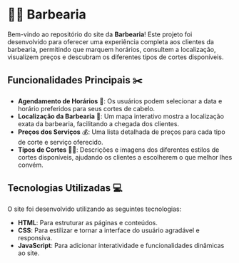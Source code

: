 # 🧔‍♂️ Barbearia

Bem-vindo ao repositório do site da **Barbearia**! Este projeto foi desenvolvido para oferecer uma experiência completa aos clientes da barbearia, permitindo que marquem horários, consultem a localização, visualizem preços e descubram os diferentes tipos de cortes disponíveis.

## Funcionalidades Principais ✂️

- **Agendamento de Horários** 📅: Os usuários podem selecionar a data e horário preferidos para seus cortes de cabelo.
- **Localização da Barbearia** 📍: Um mapa interativo mostra a localização exata da barbearia, facilitando a chegada dos clientes.
- **Preços dos Serviços** 💰: Uma lista detalhada de preços para cada tipo de corte e serviço oferecido.
- **Tipos de Cortes** 💇‍♂️: Descrições e imagens dos diferentes estilos de cortes disponíveis, ajudando os clientes a escolherem o que melhor lhes convém.

## Tecnologias Utilizadas 💻

O site foi desenvolvido utilizando as seguintes tecnologias:

- **HTML**: Para estruturar as páginas e conteúdos.
- **CSS**: Para estilizar e tornar a interface do usuário agradável e responsiva.
- **JavaScript**: Para adicionar interatividade e funcionalidades dinâmicas ao site.
